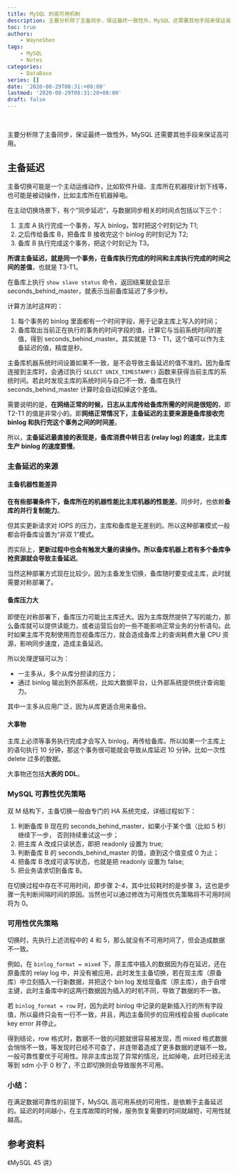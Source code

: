 ```yaml
---
title: MySQL 的高可用机制
description: 主要分析除了主备同步，保证最终一致性外，MySQL 还需要其他手段来保证高可用。
toc: true
authors: 
    - WayneShen
tags: 
    - MySQL
    - Notes
categories: 
    - DataBase
series: []
date: '2020-08-29T08:31:+08:00'
lastmod: '2020-08-29T08:31:20+08:00'
draft: false
---
```


</br>

主要分析除了主备同步，保证最终一致性外，MySQL 还需要其他手段来保证高可用。

<!--more-->

## 主备延迟

主备切换可能是一个主动运维动作，比如软件升级、主库所在机器按计划下线等，也可能是被动操作，比如主库所在机器掉电。

在主动切换场景下，有个”同步延迟“，与数据同步相关的时间点包括以下三个：

1. 主库 A 执行完成一个事务，写入 binlog，暂时把这个时刻记为 T1; 
2. 之后传给备库 B，把备库 B 接收完这个 binlog 的时刻记为 T2; 
3. 备库 B 执行完成这个事务，把这个时刻记为 T3。

**所谓主备延迟，就是同一个事务，在备库执行完成的时间和主库执行完成的时间之间的差值**，也就是 T3-T1。

在备库上执行 `show slave status` 命令，返回结果就会显示 seconds_behind_master，就表示当前备库延迟了多少秒。

计算方法时这样的：

1. 每个事务的 binlog 里面都有一个时间字段，用于记录主库上写入的时间；
2. 备库取出当前正在执行的事务的时间字段的值，计算它与当前系统时间的差值，得到 seconds_behind_master。其实就是 T3 - T1，这个值可以作为主备延迟的值，精度是秒。

主备库机器系统时间设置如果不一致，是不会导致主备延迟的值不准的。因为备库连接到主库时，会通过执行 `SELECT UNIX_TIMESTAMP()` 函数来获得当前主库的系统时间。若此时发现主库的系统时间与自己不一致，备库在执行 seconds_behind_master 计算时会自动扣掉这个差值。

需要说明的是，**在网络正常的时候，日志从主库传给备库所需的时间是很短的**，即 T2-T1 的值是非常小的。即**网络正常情况下，主备延迟的主要来源是备库接收完 binlog 和执行完这个事务之间的时间差**。

所以，**主备延迟最直接的表现是，备库消费中转日志 (relay log) 的速度，比主库生产 binlog 的速度要慢**。

### 主备延迟的来源

#### 主备机器性能差异

**在有些部署条件下，备库所在的机器性能比主库机器的性能差**。同步时，也依赖**备库的并行复制能力**。

但其实更新请求对 IOPS 的压力，主库和备库是无差别的。所以这种部署模式一般都会将备库设置为“非双 1”模式。

而实际上，**更新过程中也会有触发大量的读操作。所以备库机器上若有多个备库争抢资源就会导致主备延迟**。

当然这种部署方式现在比较少。因为主备发生切换，备库随时要变成主库，此时就需要对称部署了。

#### 备库压力大

即使在对称部署下，备库压力可能比主库还大。因为主库既然提供了写的能力，那么备库就可以提供读能力，或者运营后台的一些不能影响正常业务的分析语句。此时如果主库不克制使用而忽视备库压力，就会造成备库上的查询耗费大量 CPU 资源，影响同步速度，造成主备延迟。

所以处理逻辑可以为：

+ 一主多从，多个从库分担读的压力；
+ 通过 binlog 输出到外部系统，比如大数据平台，让外部系统提供统计查询能力。

其中一主多从应用广泛，因为从库更适合用来备份。

#### 大事物

主库上必须等事务执行完成才会写入 binlog，再传给备库。所以如果一个主库上的语句执行 10 分钟，那这个事务很可能就会导致从库延迟 10 分钟。比如一次性 delete 过多的数据。

大事物还包括**大表的 DDL**。


### MySQL 可靠性优先策略

双 M 结构下，主备切换一般由专门的 HA 系统完成，详细过程如下：

1. 判断备库 B 现在的 seconds_behind_master，如果小于某个值（比如 5 秒）继续下一步， 否则持续重试这一步；
2. 把主库 A 改成只读状态，即把 readonly 设置为 true;
3. 判断备库 B 的 seconds_behind_master 的值，直到这个值变成 0 为止；
4. 把备库 B 改成可读写状态，也就是把 readonly 设置为 false;
5. 把业务请求切到备库 B。

在切换过程中存在不可用时间，即步骤 2-4，其中比较耗时的是步骤 3，这也是步骤一先判断间隔时间的原因。当然也可以通过修改为可用性优先策略将不可用时间将为 0。

### 可用性优先策略

切换时，先执行上述流程中的 4 和 5，那么就没有不可用时间了，但会造成数据不一致。

例如，在 `binlog_format = mixed` 下，原主库中插入的数据因为存在延迟，还在原备库的 relay log 中，并没有被应用，此时发生主备切换，若在现主库（原备库）中立刻插入一行新数据，并把这个 bin log 发给现备库（原主库），由于自增主键，此时主备库中的这两行数据因为插入的时机不同，导致了数据的不一致。

若 `binlog_format = row` 时，因为此时 binlog 中记录的是新插入行的所有字段值，所以最终只会有一行不一致，并且，两边主备同步的应用线程会报 duplicate key error 并停止。

得到结论，row 格式时，数据不一致的问题就很容易被发现，而 mixed 格式数据会悄悄不一致，等发现时已经不可查了，并连带着造成了更多数据的逻辑不一致。一般可靠性要优于可用性。除非主库出现了异常的情况，比如掉电，此时已经无法等到 sdm 小于 0 秒了，不立即切换则会导致服务不可用。

### 小结：

在满足数据可靠性的前提下，MySQL 高可用系统的可用性，是依赖于主备延迟的。延迟的时间越小，在主库故障的时候，服务恢复需要的时间就越短，可用性就越高。

## 参考资料

《MySQL 45 讲》